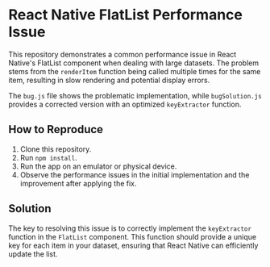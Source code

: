 # React Native FlatList Performance Issue

This repository demonstrates a common performance issue in React Native's FlatList component when dealing with large datasets. The problem stems from the `renderItem` function being called multiple times for the same item, resulting in slow rendering and potential display errors.

The `bug.js` file shows the problematic implementation, while `bugSolution.js` provides a corrected version with an optimized `keyExtractor` function.

## How to Reproduce

1. Clone this repository.
2. Run `npm install`.
3. Run the app on an emulator or physical device.
4. Observe the performance issues in the initial implementation and the improvement after applying the fix.

## Solution

The key to resolving this issue is to correctly implement the `keyExtractor` function in the `FlatList` component. This function should provide a unique key for each item in your dataset, ensuring that React Native can efficiently update the list. 
